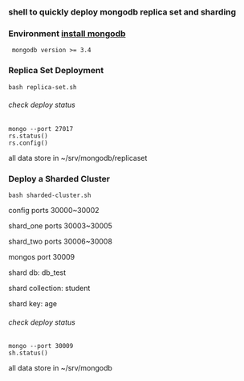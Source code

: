 ### shell to quickly deploy mongodb replica set and sharding

### Environment [install mongodb](https://docs.mongodb.com/manual/tutorial/)

```
 mongodb version >= 3.4 
```
### Replica Set Deployment
```
bash replica-set.sh
```

###### check deploy status
```
mongo --port 27017
rs.status()
rs.config()
```
all data store in ~/srv/mongodb/replicaset



### Deploy a Sharded Cluster

```
bash sharded-cluster.sh
```

config ports 30000~30002

shard_one ports 30003~30005

shard_two ports 30006~30008

mongos port 30009

shard db: db_test

shard collection: student

shard key: age

###### check deploy status
```
mongo --port 30009
sh.status()
```

all data store in ~/srv/mongodb




